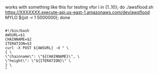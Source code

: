 works with something like this for testing vfor i in {1..10}; do ./awsflood.sh https://XXXXXXX.execute-api.us-east-1.amazonaws.com/dev/awsflood MYLO $(jot -r 1 5000000); done

```

#!/bin/bash
AWSURL=$1
CHAINNAME=$2
ITERATION=$3
curl -X POST ${AWSURL} -d " \
{ \
\"chainname\": \"${CHAINNAME}\", \
\"height\": \"${ITERATION}\" \
} \
"

```

